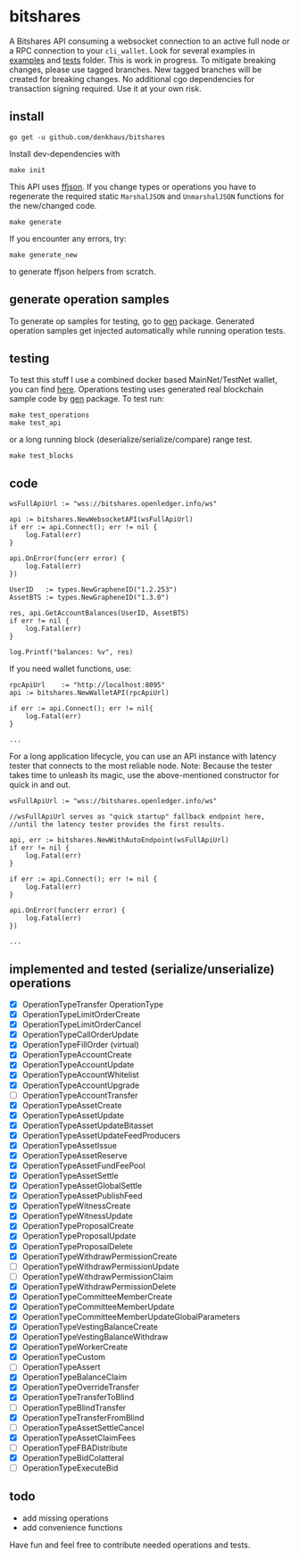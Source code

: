 # bitshares

A Bitshares API consuming a websocket connection to an active full node or a RPC connection to your `cli_wallet`. 
Look for several examples in [examples](/examples) and [tests](/tests) folder. This is work in progress. To mitigate breaking changes, please use tagged branches. New tagged branches will be created for breaking changes. No additional cgo dependencies for transaction signing required. Use it at your own risk. 

## install

```
go get -u github.com/denkhaus/bitshares
```

Install dev-dependencies with
```
make init
```

This API uses [ffjson](https://github.com/pquerna/ffjson). 
If you change types or operations you have to regenerate the required static `MarshalJSON` and `UnmarshalJSON` functions for the new/changed code.

```
make generate
```
If you encounter any errors, try: 

```
make generate_new
```
to generate ffjson helpers from scratch.

## generate operation samples
To generate op samples for testing, go to [gen](/gen) package.
Generated operation samples get injected automatically while running operation tests.

## testing
To test this stuff I use a combined docker based MainNet/TestNet wallet, you can find [here](https://github.com/denkhaus/bitshares-docker).
Operations testing uses generated real blockchain sample code by [gen](/gen) package. To test run:

```
make test_operations
make test_api
```

or a long running block (deserialize/serialize/compare) range test.

```
make test_blocks
```

## code

```
wsFullApiUrl := "wss://bitshares.openledger.info/ws"

api := bitshares.NewWebsocketAPI(wsFullApiUrl)
if err := api.Connect(); err != nil {
	log.Fatal(err)
}

api.OnError(func(err error) {
	log.Fatal(err)
})

UserID   := types.NewGrapheneID("1.2.253") 
AssetBTS := types.NewGrapheneID("1.3.0") 

res, api.GetAccountBalances(UserID, AssetBTS)
if err != nil {
	log.Fatal(err)
}

log.Printf("balances: %v", res)

```

If you need wallet functions, use:
```
rpcApiUrl    := "http://localhost:8095" 
api := bitshares.NewWalletAPI(rpcApiUrl)

if err := api.Connect(); err != nil{
	log.Fatal(err)
}

...
```

For a long application lifecycle, you can use an API instance with latency tester that connects to the most reliable node.
Note: Because the tester takes time to unleash its magic, use the above-mentioned constructor for quick in and out.

```
wsFullApiUrl := "wss://bitshares.openledger.info/ws"

//wsFullApiUrl serves as "quick startup" fallback endpoint here, 
//until the latency tester provides the first results.

api, err := bitshares.NewWithAutoEndpoint(wsFullApiUrl)
if err != nil {
	log.Fatal(err)
}

if err := api.Connect(); err != nil {
	log.Fatal(err)
}

api.OnError(func(err error) {
	log.Fatal(err)
})

...
```

## implemented and tested (serialize/unserialize) operations

- [x] OperationTypeTransfer OperationType
- [x] OperationTypeLimitOrderCreate
- [x] OperationTypeLimitOrderCancel
- [x] OperationTypeCallOrderUpdate
- [x] OperationTypeFillOrder (virtual)
- [x] OperationTypeAccountCreate
- [x] OperationTypeAccountUpdate
- [x] OperationTypeAccountWhitelist
- [x] OperationTypeAccountUpgrade
- [ ] OperationTypeAccountTransfer 
- [x] OperationTypeAssetCreate
- [x] OperationTypeAssetUpdate
- [x] OperationTypeAssetUpdateBitasset
- [x] OperationTypeAssetUpdateFeedProducers
- [x] OperationTypeAssetIssue
- [x] OperationTypeAssetReserve
- [x] OperationTypeAssetFundFeePool
- [x] OperationTypeAssetSettle
- [x] OperationTypeAssetGlobalSettle 
- [x] OperationTypeAssetPublishFeed
- [x] OperationTypeWitnessCreate
- [x] OperationTypeWitnessUpdate
- [x] OperationTypeProposalCreate
- [x] OperationTypeProposalUpdate
- [x] OperationTypeProposalDelete
- [x] OperationTypeWithdrawPermissionCreate              
- [ ] OperationTypeWithdrawPermissionUpdate              
- [ ] OperationTypeWithdrawPermissionClaim               
- [x] OperationTypeWithdrawPermissionDelete              
- [x] OperationTypeCommitteeMemberCreate                 
- [x] OperationTypeCommitteeMemberUpdate                 
- [x] OperationTypeCommitteeMemberUpdateGlobalParameters 
- [x] OperationTypeVestingBalanceCreate
- [x] OperationTypeVestingBalanceWithdraw
- [x] OperationTypeWorkerCreate
- [x] OperationTypeCustom 
- [ ] OperationTypeAssert 
- [x] OperationTypeBalanceClaim
- [x] OperationTypeOverrideTransfer
- [x] OperationTypeTransferToBlind   
- [ ] OperationTypeBlindTransfer     
- [x] OperationTypeTransferFromBlind 
- [ ] OperationTypeAssetSettleCancel 
- [x] OperationTypeAssetClaimFees    
- [ ] OperationTypeFBADistribute     
- [x] OperationTypeBidColatteral
- [ ] OperationTypeExecuteBid 

## todo
- add missing operations
- add convenience functions 


Have fun and feel free to contribute needed operations and tests.